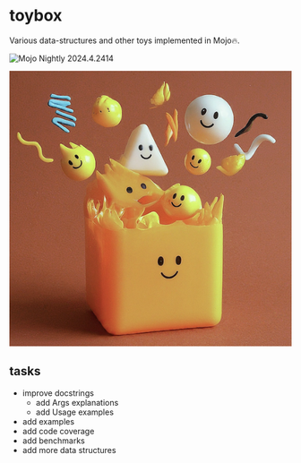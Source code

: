 # toybox

Various data-structures and other toys implemented in Mojo🔥.

![Mojo Nightly 2024.4.2414](https://img.shields.io/badge/Mojo%F0%9F%94%A5-Nightly_2024.4.2414-purple)

![Mojo data structures](etc/toybox.png)

## tasks

- improve docstrings
    - add Args explanations
    - add Usage examples
- add examples
- add code coverage
- add benchmarks
- add more data structures